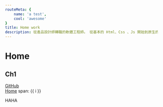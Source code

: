 ```yaml
---
routeMeta: {
    name: 'a test',
    cool: 'awesome'
}
title: Home work
description: 從產品設計師轉職的軟體工程師。 從基本的 Html、Css 、Js 開始到原生的 PHP 和前後端框架。目前在多家公司擔任顧問，同時也是網站架設公司負責人。
---
```

<intro />

[comment]: <> (![VuePress Logo]&#40;/images/portfolio.png&#41;)

[comment]: <> (![VuePress Logo222]&#40;/icons/github.svg&#41;)

[comment]: <> (<img :src="$withBase&#40;'/icons/blog.svg'&#41;" alt="VuePress Logo">)


<about />
<timeline />
<works />

# Home
## Ch1
[GitHub](https://github.com)  
[Home](../README.md)
<span v-for="i in 3"> span: {{ i }} </span>
<div>HAHA</div>


